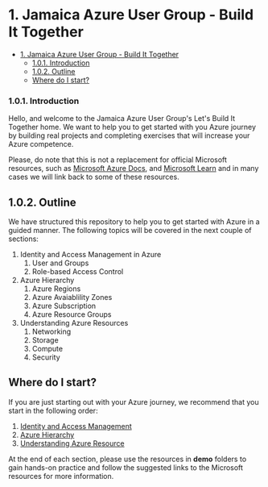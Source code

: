 # 1. Jamaica Azure User Group - Build It Together

- [1. Jamaica Azure User Group - Build It Together](#1-jamaica-azure-user-group---build-it-together)
    - [1.0.1. Introduction](#101-introduction)
  - [1.0.2. Outline](#102-outline)
  - [Where do I start?](#where-do-i-start)

### 1.0.1. Introduction

Hello, and welcome to the Jamaica Azure User Group's Let's Build It Together home. We want to help you to get started with you Azure journey by building real projects and completing exercises that will increase your Azure competence. 

Please, do note that this is not a replacement for official Microsoft resources, such as [Microsoft Azure Docs](https://docs.microsoft.com/en-us/azure/), and [Microsoft Learn](https://docs.microsoft.com/en-us/learn/) and in many cases we will link back to some of these resources.

## 1.0.2. Outline

We have structured this repository to help you to get started with Azure in a guided manner. The following topics will be covered in the next couple of sections:

1. Identity and Access Management in Azure
   1. User and Groups
   2. Role-based Access Control
2. Azure Hierarchy
   1. Azure Regions
   2. Azure Avaiablility Zones
   3. Azure Subscription
   4. Azure Resource Groups
3. Understanding Azure Resources
   1. Networking
   2. Storage
   3. Compute
   4. Security

## Where do I start?

If you are just starting out with your Azure journey, we recommend that you start in the following order: 
1. [Identity and Access Management](identity-and-access-management/README.md)
2. [Azure Hierarchy](azure-heirarchy/.gitkeep)
3. [Understanding Azure Resource](understanding-azure-resources/.gitkeep)

At the end of each section, please use the resources in **demo** folders to gain hands-on practice and follow the suggested links to the Microsoft resources for more information.